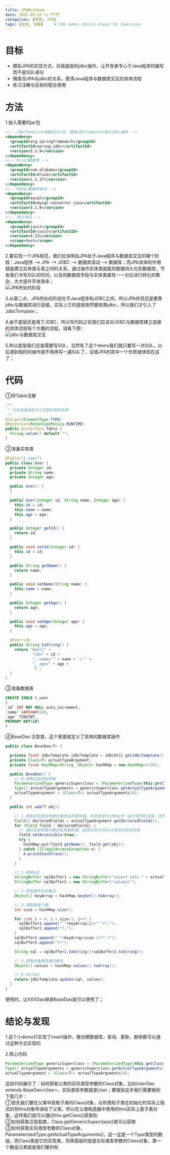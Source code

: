 ```yaml
---
title: JPA的小demo
date: 2022-03-23 +/-TTTT
categories: [框架, JPA]
tags: [反射, 注解]     # TAG names should always be lowercase
---
```


# 目标
- 模拟JPA的实现方式，封装底层的jdbc操作，让开发者专心于Java程序的编写而不是SQL语句
- 搞情况JPA与jdbc的关系，摸清Java程序与数据库交互的具体流程
- 练习注解与反射的配合使用

# 方法
1.抛入需要的jar包
```xml
<!-- JdbcTemplate依赖的jar包，使用JdbcTemplate简化jdbc操作 -->
<dependency>
  <groupId>org.springframework</groupId>
  <artifactId>spring-jdbc</artifactId>
  <version>5.3.9</version>
</dependency>
<!-- Druid数据源 -->
<dependency>
  <groupId>com.alibaba</groupId>
  <artifactId>druid</artifactId>
  <version>1.1.17</version>
</dependency>
<!-- MySQL数据库驱动 -->
<dependency>
  <groupId>mysql</groupId>
  <artifactId>mysql-connector-java</artifactId>
  <version>5.1.8</version>
</dependency>
<!-- 单元测试 -->
<dependency>
  <groupId>junit</groupId>
  <artifactId>junit</artifactId>
  <version>4.13</version>
  <scope>test</scope>
</dependency>
```

2.要实现一个JPA规范，我们应该明白JPA处于Java程序与数据库交互的哪个阶段：Java程序 --> JPA --> JDBC --> 数据库驱动 --> 数据库；而JPA具体的作用就是建立实体类与表之间的关系，通过操作实体类就能将数据持久化到数据库，节省我们书写SQL的时间，以及将数据库字段与实体类属性一一对应进行转化的繁杂，大大提升开发效率；<br>
![JPA所处的阶段](/blog/202203231653999.jpeg "JPA所处的阶段")

3.从第二点，JPA所处的阶段位于Java程序和JDBC之间，所以JPA终究还是要靠jdbc与数据库进行连接，实际上它的底层依然要依靠jdbc，所以我们才引入了JdbcTemplate；

4.由于底层还是用了JDBC，所以写代码之前我们应该对JDBC与数据库建立连接的具体流程有个大概的流程，请看下图：<br>
![jdbc与数据库交互](/blog/202203231653222.png "jdbc与数据库交互")

5.所以底层我们还是需要写SQL，当然有了这个demo我们就只要写一次SQL，以后遇到相同的操作就不用再写一遍SQL了，没错JPA的其中一个优势就体现在这了；

# 代码
①@Table注解<br>
```java
/**
 * 为实体类指定与它关联的表的名称
 */
@Target(ElementType.TYPE)
@Retention(RetentionPolicy.RUNTIME)
public @interface Table {
  String value() default "";
}

```

②准备实体类<br>
```java
@Table("t_user")
public class User {
  private Integer id;
  private String name;
  private Integer age;

  public User() {
  }

  public User(Integer id, String name, Integer age) {
    this.id = id;
    this.name = name;
    this.age = age;
  }

  public Integer getId() {
    return id;
  }

  public void setId(Integer id) {
    this.id = id;
  }

  public String getName() {
    return name;
  }

  public void setName(String name) {
    this.name = name;
  }

  public Integer getAge() {
    return age;
  }

  public void setAge(Integer age) {
    this.age = age;
  }

  @Override
  public String toString() {
    return "User{" +
            "id=" + id +
            ", name='" + name + '\'' +
            ", age=" + age +
            '}';
  }
}
```

③准备数据表<br>
```sql
CREATE TABLE t_user
(
`id` INT NOT NULL auto_increment,
`name` VARCHAR(50),
`age` TINYINT,
PRIMARY KEY(id)
)
```

④BaseDao<T> 泛型类，这个里面就定义了具体的数据库操作<br>
```java
public class BaseDao<T> {

  private final JdbcTemplate jdbcTemplate = JdbcUtil.getJdbcTemplate();
  private Class<T> actualTypeArgument;
  private final HashMap<String, Object> hashMap = new HashMap<>(50);

  public BaseDao() {
    // 0.获取实际类型参数
    ParameterizedType genericSuperclass = (ParameterizedType)this.getClass().getGenericSuperclass();
    Type[] actualTypeArguments = genericSuperclass.getActualTypeArguments();
    actualTypeArgument = (Class<T>) actualTypeArguments[0];
  }

  public int add(T obj){

    // 1.获取实际类型参数的属性名和属性值，并存放在hashMap中（由于使用的泛型，显然我们需要使用反射获取运行时类型对象，以此获取对象的属性名和属性个数）
    Field[] declaredFields = actualTypeArgument.getDeclaredFields();
    for (Field field : declaredFields) {
      // 通过反射获取对象的私有属性值，因而应该关闭Java语言的安全检查
      field.setAccessible(true);
      try {
        hashMap.put(field.getName(), field.get(obj));
      } catch (IllegalAccessException e) {
        e.printStackTrace();
      }
    }

    // 2.拼装sql
    StringBuffer sqlBuffer1 = new StringBuffer("insert into " + actualTypeArgument.getAnnotation(Table.class).value() + "(");
    StringBuffer sqlBuffer2 = new StringBuffer("values(");

    // 3.获取属性名的集合
    Object[] keyArray = hashMap.keySet().toArray();

    // 4.获取属性个数
    int size = hashMap.size();

    for (int i = 0; i < size-1; i++) {
      sqlBuffer1.append("`"+keyArray[i]+"`"+",");
      sqlBuffer2.append("?,");
    }
    sqlBuffer1.append("`"+keyArray[size-1]+"`)");
    sqlBuffer2.append("?)");

    String sql = sqlBuffer1.toString()+sqlBuffer2.toString();

    // 5.获取对象属性值的集合
    Object[] values = hashMap.values().toArray();

    // 6.执行sql
    return jdbcTemplate.update(sql, values);
  }
}
```

使用时，让XXXDao继承BaseDao<T>就可以使用了；

# 结论与发现
1.这个小demo只实现了insert操作，像创建数据库，查询、更新、删除都可以通过这种方式实现的

2.核心代码

```java
ParameterizedType genericSuperclass = (ParameterizedType)this.getClass().getGenericSuperclass();
Type[] actualTypeArguments = genericSuperclass.getActualTypeArguments();
actualTypeArgument = (Class<T>) actualTypeArguments[0];
```

这段代码展示了：如何获取父类的实际类型参数的Class对象，比如UserDao extends BaseDao&lt;User&gt;，实际类型参数就是User；要做到这步我们需要做到下面几步：<br>
①首先我们要在父类中获取子类的Class对象，众所周知子类在初始化时实际上隐式的将this对象传递给了父类，所以在父类构造器中使用的this实际上是子类对象，这样我们就可以通过this.getClass()获取到<br>
②如何获取泛型超类，Class.getGenericSuperclass()就可以获取<br>
③如何获取实际类型参数的Class对象，ParameterizedType.getActualTypeArguments()，这一这是一个Type类型的数组，而Class类是它的实现类，而里面装的就是实际类型参数的Class对象，第一个数组元素就是我们要的啦